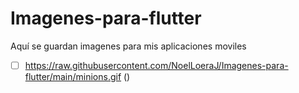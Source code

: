 # Imagenes-para-flutter
Aquí se guardan imagenes para mis aplicaciones moviles
- [ ] https://raw.githubusercontent.com/NoelLoeraJ/Imagenes-para-flutter/main/minions.gif ()

